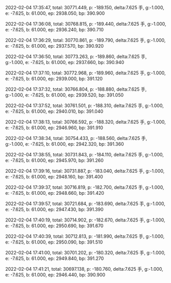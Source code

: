 2022-02-04 17:35:47, total: 30771.449, p: -189.150, delta:7.625 手, g:-1.000, e: -7.625, b: 61.000, ep: 2938.050, bp: 390.900

2022-02-04 17:36:08, total: 30768.815, p: -189.440, delta:7.625 手, g:-1.000, e: -7.625, b: 61.000, ep: 2936.240, bp: 390.710

2022-02-04 17:36:29, total: 30770.861, p: -189.790, delta:7.625 手, g:-1.000, e: -7.625, b: 61.000, ep: 2937.570, bp: 390.920

2022-02-04 17:36:50, total: 30773.263, p: -189.860, delta:7.625 手, g:-1.000, e: -7.625, b: 61.000, ep: 2937.660, bp: 390.940

2022-02-04 17:37:10, total: 30772.968, p: -189.960, delta:7.625 手, g:-1.000, e: -7.625, b: 61.000, ep: 2939.000, bp: 391.120

2022-02-04 17:37:32, total: 30766.804, p: -188.880, delta:7.625 手, g:-1.000, e: -7.625, b: 61.000, ep: 2939.520, bp: 391.050

2022-02-04 17:37:52, total: 30761.501, p: -188.310, delta:7.625 手, g:-1.000, e: -7.625, b: 61.000, ep: 2940.010, bp: 391.040

2022-02-04 17:38:13, total: 30766.592, p: -188.320, delta:7.625 手, g:-1.000, e: -7.625, b: 61.000, ep: 2946.960, bp: 391.910

2022-02-04 17:38:34, total: 30754.433, p: -188.560, delta:7.625 手, g:-1.000, e: -7.625, b: 61.000, ep: 2942.320, bp: 391.360

2022-02-04 17:38:55, total: 30731.843, p: -184.110, delta:7.625 手, g:-1.000, e: -7.625, b: 61.000, ep: 2945.970, bp: 391.260

2022-02-04 17:39:16, total: 30731.887, p: -183.040, delta:7.625 手, g:-1.000, e: -7.625, b: 61.000, ep: 2948.160, bp: 391.400

2022-02-04 17:39:37, total: 30716.819, p: -182.700, delta:7.625 手, g:-1.000, e: -7.625, b: 61.000, ep: 2948.660, bp: 391.420

2022-02-04 17:39:57, total: 30721.684, p: -183.690, delta:7.625 手, g:-1.000, e: -7.625, b: 61.000, ep: 2947.430, bp: 391.390

2022-02-04 17:40:19, total: 30714.902, p: -182.670, delta:7.625 手, g:-1.000, e: -7.625, b: 61.000, ep: 2950.690, bp: 391.670

2022-02-04 17:40:39, total: 30712.813, p: -181.990, delta:7.625 手, g:-1.000, e: -7.625, b: 61.000, ep: 2950.090, bp: 391.510

2022-02-04 17:41:00, total: 30701.202, p: -180.320, delta:7.625 手, g:-1.000, e: -7.625, b: 61.000, ep: 2949.840, bp: 391.270

2022-02-04 17:41:21, total: 30697.138, p: -180.760, delta:7.625 手, g:-1.000, e: -7.625, b: 61.000, ep: 2946.440, bp: 390.900